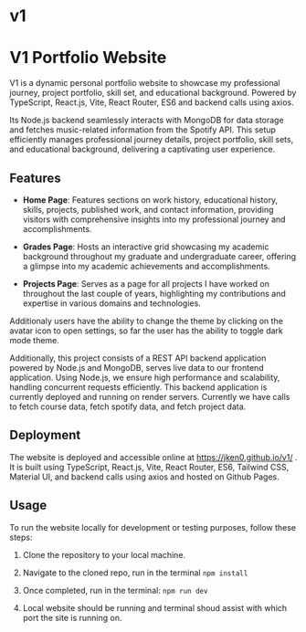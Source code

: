# v1

# V1 Portfolio Website

V1 is a dynamic personal portfolio website to showcase my professional journey, project portfolio, skill set, and educational background. Powered by TypeScript, React.js, Vite, React Router, ES6 and backend calls using axios. 

Its Node.js backend seamlessly interacts with MongoDB for data storage and fetches music-related information from the Spotify API. This setup efficiently manages professional journey details, project portfolio, skill sets, and educational background, delivering a captivating user experience.


## Features

- **Home Page**: Features sections on work history, educational history, skills, projects, published work, and contact information, providing visitors with comprehensive insights into my professional journey and accomplishments.

- **Grades Page**: Hosts an interactive grid showcasing my academic background throughout my graduate and undergraduate career, offering a glimpse into my academic achievements and accomplishments.
  
- **Projects Page**: Serves as a page for all projects I have worked on throughout the last couple of years, highlighting my contributions and expertise in various domains and technologies.
  
Additionaly users have the ability to change the theme by clicking on the avatar icon to open settings, so far the user has the ability to toggle dark mode theme. 

Additionally, this project consists of a REST API backend application powered by Node.js and MongoDB, serves live data to our frontend application. Using Node.js, we ensure high performance and scalability, handling concurrent requests efficiently. This backend application is currently deployed and running on render servers. Currently we have calls to fetch course data, fetch spotify data, and fetch project data. 

## Deployment

The website is deployed and accessible online at https://jken0.github.io/v1/ . It is built using TypeScript, React.js, Vite, React Router, ES6, Tailwind CSS, Material UI, and backend calls using axios and hosted on Github Pages.


## Usage

To run the website locally for development or testing purposes, follow these steps:

1. Clone the repository to your local machine.

2. Navigate to the cloned repo, run in the terminal `npm install`

3. Once completed, run in the terminal: `npm run dev`

4. Local website should be running and terminal shoud assist with which port the site is running on.